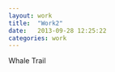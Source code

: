 ```yaml
---
layout: work
title:  "Work2"
date:   2013-09-28 12:25:22
categories: work
---
```


<p>Whale Trail</p>